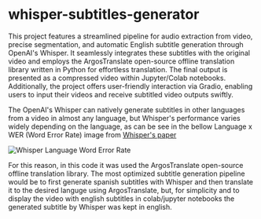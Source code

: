 # whisper-subtitles-generator
This project features a streamlined pipeline for audio extraction from video, precise segmentation, and automatic English subtitle generation through OpenAI's Whisper. It seamlessly integrates these subtitles with the original video and employs the ArgosTranslate open-source offline translation library written in Python for effortless translation. The final output is presented as a compressed video within Jupyter/Colab notebooks. Additionally, the project offers user-friendly interaction via Gradio, enabling users to input their videos and receive subtitled video outputs swiftly.

The OpenAI's Whisper can natively generate subtitles in other languages from a video in almost any language, but Whisper's performance varies widely depending on the language, as can be see in the bellow Language x WER (Word Error Rate) image from [Whisper's paper](https://arxiv.org/abs/2212.04356) 

![Whisper Language Word Error Rate](https://raw.githubusercontent.com/openai/whisper/main/language-breakdown.svg)

For this reason, in this code it was used the ArgosTranslate open-source offline translation library. The most optimized subtitle generation pipeline would be to first generate spanish subtitles with Whisper and then translate it to the desired languge using ArgosTranslate, but, for simplicity and to display the video with english subtitles in colab/jupyter notebooks the generated subtitle by Whisper was kept in english.
